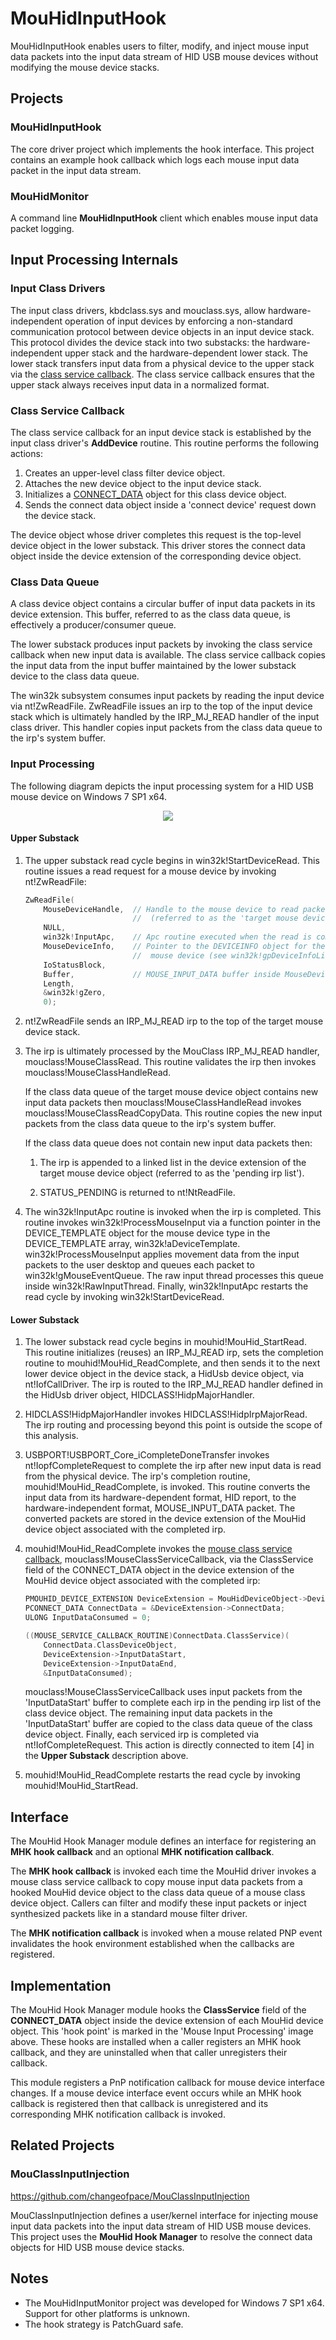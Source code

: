 # MouHidInputHook

MouHidInputHook enables users to filter, modify, and inject mouse input data packets into the input data stream of HID USB mouse devices without modifying the mouse device stacks.

## Projects

### MouHidInputHook

The core driver project which implements the hook interface. This project contains an example hook callback which logs each mouse input data packet in the input data stream.

### MouHidMonitor

A command line **MouHidInputHook** client which enables mouse input data packet logging.

## Input Processing Internals

### Input Class Drivers

The input class drivers, kbdclass.sys and mouclass.sys, allow hardware-independent operation of input devices by enforcing a non-standard communication protocol between device objects in an input device stack. This protocol divides the device stack into two substacks: the hardware-independent upper stack and the hardware-dependent lower stack. The lower stack transfers input data from a physical device to the upper stack via the [class service callback](https://docs.microsoft.com/en-us/windows-hardware/drivers/ddi/content/kbdmou/nc-kbdmou-pservice_callback_routine "PSERVICE_CALLBACK_ROUTINE callback function"). The class service callback ensures that the upper stack always receives input data in a normalized format.

### Class Service Callback

The class service callback for an input device stack is established by the input class driver's **AddDevice** routine. This routine performs the following actions:

1. Creates an upper-level class filter device object.
2. Attaches the new device object to the input device stack.
3. Initializes a [CONNECT_DATA](https://docs.microsoft.com/en-us/windows-hardware/drivers/ddi/content/kbdmou/ns-kbdmou-_connect_data "CONNECT_DATA structure") object for this class device object.
4. Sends the connect data object inside a 'connect device' request down the device stack.

The device object whose driver completes this request is the top-level device object in the lower substack. This driver stores the connect data object inside the device extension of the corresponding device object.

### Class Data Queue

A class device object contains a circular buffer of input data packets in its device extension. This buffer, referred to as the class data queue, is effectively a producer/consumer queue.

The lower substack produces input packets by invoking the class service callback when new input data is available. The class service callback copies the input data from the input buffer maintained by the lower substack device to the class data queue.

The win32k subsystem consumes input packets by reading the input device via nt!ZwReadFile. ZwReadFile issues an irp to the top of the input device stack which is ultimately handled by the IRP_MJ_READ handler of the input class driver. This handler copies input packets from the class data queue to the irp's system buffer.

### Input Processing

The following diagram depicts the input processing system for a HID USB mouse device on Windows 7 SP1 x64.

<p align="center">
    <img src="Image/mouse_input_processing_internals.png" />
</p>

#### Upper Substack

1. The upper substack read cycle begins in win32k!StartDeviceRead. This routine issues a read request for a mouse device by invoking nt!ZwReadFile:

    ```C++
    ZwReadFile(
        MouseDeviceHandle,  // Handle to the mouse device to read packets from
                            //  (referred to as the 'target mouse device')
        NULL,
        win32k!InputApc,    // Apc routine executed when the read is completed
        MouseDeviceInfo,    // Pointer to the DEVICEINFO object for the target
                            //  mouse device (see win32k!gpDeviceInfoList)
        IoStatusBlock,
        Buffer,             // MOUSE_INPUT_DATA buffer inside MouseDeviceInfo
        Length,
        &win32k!gZero,
        0);
    ```

2. nt!ZwReadFile sends an IRP_MJ_READ irp to the top of the target mouse device stack.

3. The irp is ultimately processed by the MouClass IRP_MJ_READ handler, mouclass!MouseClassRead. This routine validates the irp then invokes mouclass!MouseClassHandleRead.

    If the class data queue of the target mouse device object contains new input data packets then mouclass!MouseClassHandleRead invokes mouclass!MouseClassReadCopyData. This routine copies the new input packets from the class data queue to the irp's system buffer.

    If the class data queue does not contain new input data packets then:

    1. The irp is appended to a linked list in the device extension of the target mouse device object (referred to as the 'pending irp list').

    2. STATUS_PENDING is returned to nt!NtReadFile.

4. The win32k!InputApc routine is invoked when the irp is completed. This routine invokes win32k!ProcessMouseInput via a function pointer in the DEVICE_TEMPLATE object for the mouse device type in the DEVICE_TEMPLATE array, win32k!aDeviceTemplate. win32k!ProcessMouseInput applies movement data from the input packets to the user desktop and queues each packet to win32k!gMouseEventQueue. The raw input thread processes this queue inside win32k!RawInputThread. Finally, win32k!InputApc restarts the read cycle by invoking win32k!StartDeviceRead.

#### Lower Substack

1. The lower substack read cycle begins in mouhid!MouHid_StartRead. This routine initializes (reuses) an IRP_MJ_READ irp, sets the completion routine to mouhid!MouHid_ReadComplete, and then sends it to the next lower device object in the device stack, a HidUsb device object, via nt!IofCallDriver. The irp is routed to the IRP_MJ_READ handler defined in the HidUsb driver object, HIDCLASS!HidpMajorHandler.

2. HIDCLASS!HidpMajorHandler invokes HIDCLASS!HidpIrpMajorRead. The irp routing and processing beyond this point is outside the scope of this analysis.

3. USBPORT!USBPORT_Core_iCompleteDoneTransfer invokes nt!IopfCompleteRequest to complete the irp after new input data is read from the physical device. The irp's completion routine, mouhid!MouHid_ReadComplete, is invoked. This routine converts the input data from its hardware-dependent format, HID report, to the hardware-independent format, MOUSE_INPUT_DATA packet. The converted packets are stored in the device extension of the MouHid device object associated with the completed irp.

4. mouhid!MouHid_ReadComplete invokes the [mouse class service callback](https://docs.microsoft.com/en-us/previous-versions/ff542394%28v%3dvs.85%29 "MouseClassServiceCallback"), mouclass!MouseClassServiceCallback, via the ClassService field of the CONNECT_DATA object in the device extension of the MouHid device object associated with the completed irp:

    ```C++
    PMOUHID_DEVICE_EXTENSION DeviceExtension = MouHidDeviceObject->DeviceExtension;
    PCONNECT_DATA ConnectData = &DeviceExtension->ConnectData;
    ULONG InputDataConsumed = 0;

    ((MOUSE_SERVICE_CALLBACK_ROUTINE)ConnectData.ClassService)(
        ConnectData.ClassDeviceObject,
        DeviceExtension->InputDataStart,
        DeviceExtension->InputDataEnd,
        &InputDataConsumed);
    ```

    mouclass!MouseClassServiceCallback uses input packets from the 'InputDataStart' buffer to complete each irp in the pending irp list of the class device object. The remaining input data packets in the 'InputDataStart' buffer are copied to the class data queue of the class device object. Finally, each serviced irp is completed via nt!IofCompleteRequest. This action is directly connected to item [4] in the **Upper Substack** description above.

5. mouhid!MouHid_ReadComplete restarts the read cycle by invoking mouhid!MouHid_StartRead.

## Interface

The MouHid Hook Manager module defines an interface for registering an **MHK hook callback** and an optional **MHK notification callback**.

The **MHK hook callback** is invoked each time the MouHid driver invokes a mouse class service callback to copy mouse input data packets from a hooked MouHid device object to the class data queue of a mouse class device object. Callers can filter and modify these input packets or inject synthesized packets like in a standard mouse filter driver.

The **MHK notification callback** is invoked when a mouse related PNP event invalidates the hook environment established when the callbacks are registered.

## Implementation

The MouHid Hook Manager module hooks the **ClassService** field of the **CONNECT_DATA** object inside the device extension of each MouHid device object. This 'hook point' is marked in the 'Mouse Input Processing' image above. These hooks are installed when a caller registers an MHK hook callback, and they are uninstalled when that caller unregisters their callback.

This module registers a PnP notification callback for mouse device interface changes. If a mouse device interface event occurs while an MHK hook callback is registered then that callback is unregistered and its corresponding MHK notification callback is invoked.

## Related Projects

### MouClassInputInjection

https://github.com/changeofpace/MouClassInputInjection

MouClassInputInjection defines a user/kernel interface for injecting mouse input data packets into the input data stream of HID USB mouse devices. This project uses the **MouHid Hook Manager** to resolve the connect data objects for HID USB mouse device stacks.

## Notes

* The MouHidInputMonitor project was developed for Windows 7 SP1 x64. Support for other platforms is unknown.
* The hook strategy is PatchGuard safe.
